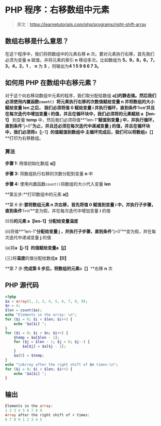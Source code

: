 # PHP 程序：右移数组中元素

> 原文：<https://learnetutorials.com/php/programs/right-shift-array>

## 数组右移是什么意思？

在这个程序中，我们将把数组中的元素右移 **n** 次。要对元素执行右移，首先我们必须为变量 **n** 赋值，并将元素的索引 **n** 移动多次。比如数组为 **5，9，8，6，7，3，4，2，1** ， **n** 为 **3** ，则输出为**4 1 5 9 8 6 7 3。**

## 如何用 PHP 在数组中右移元素？

对于这个向右移动数组中元素的程序，我们取分配给数组 **a[]的静态值。**然后我们必须使用内置函数`count() `将元素执行右移的次数值赋给变量 **n** 并将数组的大小赋给变量 **len** 之后， 我们必须将值 **0** 赋给变量 **i** 并执行循环，直到条件**‘I<n’**并且在每次迭代中增加变量 **i** 的值，并且在循环块中，我们必须将**的元素赋给 a【len-1】** 到变量 **temp** 中，然后我们必须将值**“len-1”**赋值到变量 **j** 中，并执行循环，直到条件**“j>0”**为止，并且还必须在每次迭代中递减变量 **j** 的值，并且在循环块中，我们必须将**a【j-1】**的值赋值到数组中 主循环完成后，我们可以将数组**a【】**打印为右移数组。

### 算法

**步骤 1:** 用值初始化数组 **a[]**

**步骤 3:** 将数组执行右移的次数分配到变量 **n** 中

**步骤 4:** 使用内置函数`count()`将数组的大小代入变量 **len**

**第五步:**打印数组中的元素 **a[]**

**第 6 步:**要将数组元素 **n** 次右移，首先将值 **0** 赋值到变量 **i** 中，并执行子步骤，直到条件**‘I<n’**变为假，并在每次迭代中增加变量 **i** 的值

(I)将**的元素 a【len-1】**分配给变量**温度**

(ii)将值**“len-1”**分配给变量 **j** ，并执行子步骤，直到条件**“j>0”**变为假，并在每次迭代中递减变量 **j** 的值

(a)将**a【j-1】**的值赋给变量**a【j】**

(三)将**温度**的值分配给数组**a【0】**

**第 7 步:**完成第 6 步后，将数组的元素**a【】**右移 **n** 次

## PHP 源代码

```php
<?php
$a = array(1, 2, 3, 4, 5, 6, 7, 8, 9);
$n = 4;
$len = count($a);
echo "Elements in the array: \n";
for ($i = 0; $i < $len; $i++) {
    echo "$a[$i] ";
}
for ($i = 0; $i < $n; $i++) {
    $temp = $a[$len - 1];
    for ($j = $len - 1; $j > 0; $j--) {
        $a[$j] = $a[$j - 1];
    }
    $a[0] = $temp;
}
echo "\nArray after the right shift of $n times:\n";
for ($i = 0; $i < $len; $i++) {
    echo "$a[$i] ";
}

```

## 输出

```php
Elements in the array:
1 2 3 4 5 6 7 8 9
Array after the right shift of 4 times:
6 7 8 9 1 2 3 4 5
```